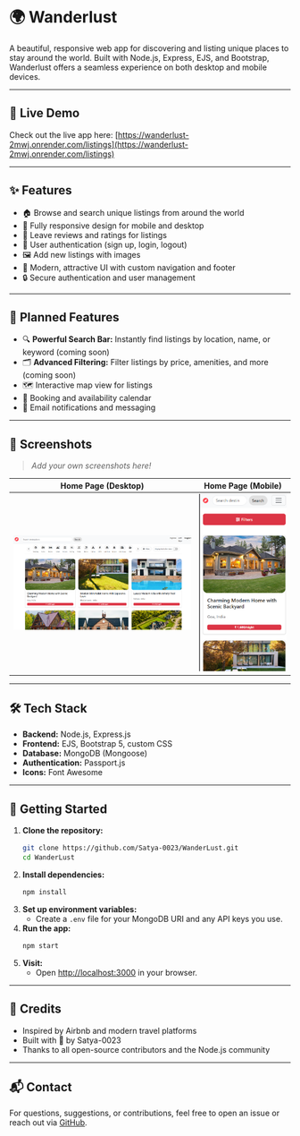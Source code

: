# 🌍 Wanderlust

A beautiful, responsive web app for discovering and listing unique places to stay around the world. Built with Node.js, Express, EJS, and Bootstrap, Wanderlust offers a seamless experience on both desktop and mobile devices.

---

## 🚀 Live Demo

Check out the live app here: [https://wanderlust-2mwj.onrender.com/listings](https://wanderlust-2mwj.onrender.com/listings)

---

## ✨ Features

- 🏠 Browse and search unique listings from around the world
- 📱 Fully responsive design for mobile and desktop
- 💬 Leave reviews and ratings for listings
- 👤 User authentication (sign up, login, logout)
- 🖼️ Add new listings with images
- 🌟 Modern, attractive UI with custom navigation and footer
- 🔒 Secure authentication and user management

---

## 🚧 Planned Features

- 🔍 **Powerful Search Bar:** Instantly find listings by location, name, or keyword (coming soon)
- 🗂️ **Advanced Filtering:** Filter listings by price, amenities, and more (coming soon)
- 🗺️ Interactive map view for listings
- 📅 Booking and availability calendar
- 📧 Email notifications and messaging

---

## 📸 Screenshots

> _Add your own screenshots here!_

| Home Page (Desktop) | Home Page (Mobile) |
|--------------------|--------------------|
| ![Desktop Screenshot](public/screenshots/desktop.png) | ![Mobile Screenshot](public/screenshots/mobile.png) |

---

## 🛠️ Tech Stack

- **Backend:** Node.js, Express.js
- **Frontend:** EJS, Bootstrap 5, custom CSS
- **Database:** MongoDB (Mongoose)
- **Authentication:** Passport.js
- **Icons:** Font Awesome

---

## 🚀 Getting Started

1. **Clone the repository:**
   ```sh
   git clone https://github.com/Satya-0023/WanderLust.git
   cd WanderLust
   ```
2. **Install dependencies:**
   ```sh
   npm install
   ```
3. **Set up environment variables:**
   - Create a `.env` file for your MongoDB URI and any API keys you use.
4. **Run the app:**
   ```sh
   npm start
   ```
5. **Visit:**
   - Open [http://localhost:3000](http://localhost:3000) in your browser.

---

## 🙏 Credits

- Inspired by Airbnb and modern travel platforms
- Built with 💖 by Satya-0023
- Thanks to all open-source contributors and the Node.js community

---

## 📬 Contact

For questions, suggestions, or contributions, feel free to open an issue or reach out via [GitHub](https://github.com/Satya-0023). 